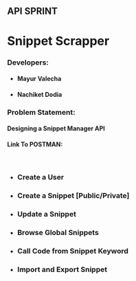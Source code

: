 <h2>API SPRINT</h2>
<h1>Snippet Scrapper</h1>
<h3>Developers: </h3>
<ul>
<li><h4><bold>Mayur Valecha</bold></h4></li>
<li><h4><bold>Nachiket Dodia</bold></h4></li>
</ul>

<h3>Problem Statement: </h3>
<h4>Designing a Snippet Manager API</h4>
<h4>Link To POSTMAN: <a href="https://www.postman.com/warped-desert-963349/workspace/api-sprint-snippetscrapper/collection/21569191-0bed227a-e423-4c69-9622-6f7aa1b7f32f?action=share&creator=21569191"></a></h4>
<br />
<ul>
<li><h3>Create a User</h3></li>
<li><h3>Create a Snippet [Public/Private]</h3></li>
<li><h3>Update a Snippet</h3></li>
<li><h3>Browse Global Snippets</h3></li>
<li><h3>Call Code from Snippet Keyword</h3></li>
<li><h3>Import and Export Snippet</h3></li>
</ul>


